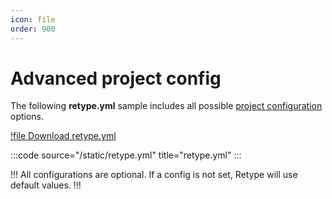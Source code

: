 ```yaml
---
icon: file
order: 900
---
```

# Advanced project config

The following **retype.yml** sample includes all possible [project configuration](/configuration/project.md) options.

[!file Download retype.yml](/static/retype.yml)

:::code source="/static/retype.yml" title="retype.yml" :::

!!!
All configurations are optional. If a config is not set, Retype will use default values.
!!!